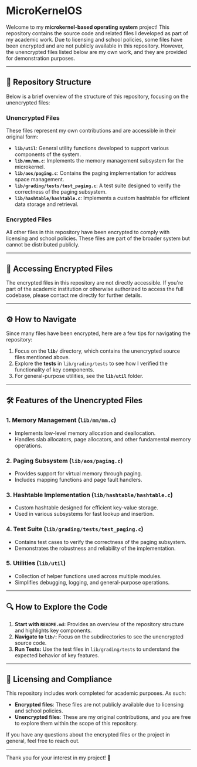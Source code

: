 # MicroKernelOS

Welcome to my **microkernel-based operating system** project! This repository contains the source code and related files I developed as part of my academic work. Due to licensing and school policies, some files have been encrypted and are not publicly available in this repository. However, the unencrypted files listed below are my own work, and they are provided for demonstration purposes.

---

## 📂 Repository Structure

Below is a brief overview of the structure of this repository, focusing on the unencrypted files:

### **Unencrypted Files**
These files represent my own contributions and are accessible in their original form:
- **`lib/util`**: General utility functions developed to support various components of the system.
- **`lib/mm/mm.c`**: Implements the memory management subsystem for the microkernel.
- **`lib/aos/paging.c`**: Contains the paging implementation for address space management.
- **`lib/grading/tests/test_paging.c`**: A test suite designed to verify the correctness of the paging subsystem.
- **`lib/hashtable/hashtable.c`**: Implements a custom hashtable for efficient data storage and retrieval.

### **Encrypted Files**
All other files in this repository have been encrypted to comply with licensing and school policies. These files are part of the broader system but cannot be distributed publicly.

---

## 🔑 Accessing Encrypted Files

The encrypted files in this repository are not directly accessible. If you're part of the academic institution or otherwise authorized to access the full codebase, please contact me directly for further details.

---

## ⚙️ How to Navigate

Since many files have been encrypted, here are a few tips for navigating the repository:
1. Focus on the **`lib/`** directory, which contains the unencrypted source files mentioned above.
2. Explore the **tests** in `lib/grading/tests` to see how I verified the functionality of key components.
3. For general-purpose utilities, see the **`lib/util`** folder.

---

## 🛠️ Features of the Unencrypted Files

### **1. Memory Management (`lib/mm/mm.c`)**
- Implements low-level memory allocation and deallocation.
- Handles slab allocators, page allocators, and other fundamental memory operations.

### **2. Paging Subsystem (`lib/aos/paging.c`)**
- Provides support for virtual memory through paging.
- Includes mapping functions and page fault handlers.

### **3. Hashtable Implementation (`lib/hashtable/hashtable.c`)**
- Custom hashtable designed for efficient key-value storage.
- Used in various subsystems for fast lookup and insertion.

### **4. Test Suite (`lib/grading/tests/test_paging.c`)**
- Contains test cases to verify the correctness of the paging subsystem.
- Demonstrates the robustness and reliability of the implementation.

### **5. Utilities (`lib/util`)**
- Collection of helper functions used across multiple modules.
- Simplifies debugging, logging, and general-purpose operations.

---

## 🔍 How to Explore the Code
1. **Start with `README.md`:** Provides an overview of the repository structure and highlights key components.
2. **Navigate to `lib/`:** Focus on the subdirectories to see the unencrypted source code.
3. **Run Tests:** Use the test files in `lib/grading/tests` to understand the expected behavior of key features.

---

## 📝 Licensing and Compliance

This repository includes work completed for academic purposes. As such:
- **Encrypted files**: These files are not publicly available due to licensing and school policies.
- **Unencrypted files**: These are my original contributions, and you are free to explore them within the scope of this repository.

If you have any questions about the encrypted files or the project in general, feel free to reach out.

---

Thank you for your interest in my project! 🚀
